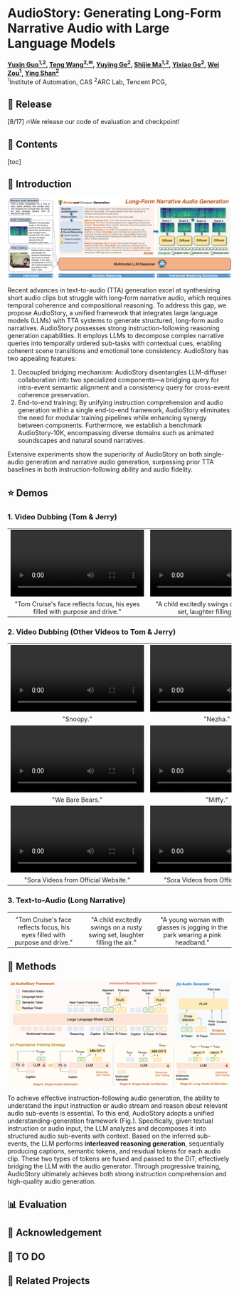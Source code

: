 # AudioStory: Generating Long-Form Narrative Audio with Large Language Models

**[Yuxin Guo<sup>1,2</sup>](https://scholar.google.com/citations?user=x_0spxgAAAAJ&hl=en), 
[Teng Wang<sup>2,&#9993;</sup>](http://ttengwang.com/), 
[Yuying Ge<sup>2</sup>](https://geyuying.github.io/), 
[Shijie Ma<sup>1,2</sup>](https://mashijie1028.github.io/), 
[Yixiao Ge<sup>2</sup>](https://geyixiao.com/), 
[Wei Zou<sup>1</sup>](https://people.ucas.ac.cn/~zouwei),
[Ying Shan<sup>2</sup>](https://scholar.google.com/citations?user=4oXBp9UAAAAJ&hl=en)**
<br>
<sup>1</sup>Institute of Automation, CAS
<sup>2</sup>ARC Lab, Tencent PCG, 
<br>



## 📖 Release

[8/17] 🔥We release our code of evaluation and checkpoint!



## 🔖 Contents

[toc]

## 🔎 Introduction

![audiostory](audiostory.png)

Recent advances in text-to-audio (TTA) generation excel at synthesizing short audio clips but struggle with long-form narrative audio, which requires temporal coherence and compositional reasoning. To address this gap, we propose AudioStory, a unified framework that integrates large language models (LLMs) with TTA systems to generate structured, long-form audio narratives. AudioStory possesses strong instruction-following reasoning generation capabilities. It employs LLMs to decompose complex narrative queries into temporally ordered sub-tasks with contextual cues, enabling coherent scene transitions and emotional tone consistency. AudioStory has two appealing features: 

1) Decoupled bridging mechanism: AudioStory disentangles LLM-diffuser collaboration into two specialized components—a bridging query for intra-event semantic alignment and a consistency query for cross-event coherence preservation.
2) End-to-end training: By unifying instruction comprehension and audio generation within a single end-to-end framework, AudioStory eliminates the need for modular training pipelines while enhancing synergy between components. 
    Furthermore, we establish a benchmark AudioStory-10K, encompassing diverse domains such as animated soundscapes and natural sound narratives.

Extensive experiments show the superiority of AudioStory on both single-audio generation and narrative audio generation, surpassing prior TTA baselines in both instruction-following ability and audio fidelity.



## ⭐ Demos

### 1. Video Dubbing (Tom & Jerry)

<table class="center">
  <td><video src="https://drive.google.com/file/d/1ucvGGkdNtT3PBSomguZiWOyqUFskoyPy/view?usp=sharing"></video></td>
  <td><video src="https://drive.google.com/file/d/1G4sRnAxzL7kDTT4xpV958r_N-4XiOA7-/view?usp=sharing"></video></td>
  <td><video src="https://drive.google.com/file/d/1EWJWOx3UU4pkctLxgwlreFMk-5n3uGmW/view?usp=sharing"></video></td>
  <tr>
  <td style="text-align:center;" width="320">"Tom Cruise's face reflects focus, his eyes filled with purpose and drive."</td>
  <td style="text-align:center;" width="320">"A child excitedly swings on a rusty swing set, laughter filling the air."</td>
  <td style="text-align:center;" width="320">"A young woman with glasses is jogging in the park wearing a pink headband."</td>
  <tr>
</table >





### 2. Video Dubbing (Other Videos to Tom & Jerry)

<table class="center">
  <td><video src="demos/other_videos/snoopy_tom_and_jerry_new.mp4"></video></td>
  <td><video src="demos/other_videos/3_output_merge.mp4"></video></td>
  <td><video src="demos/other_videos/4_output_merge.mp4"></video></td>
  <tr>
  <td style="text-align:center;" width="320">"Snoopy."</td>
  <td style="text-align:center;" width="320">"Nezha."</td>
  <td style="text-align:center;" width="320">"Nezha."</td>
  <tr>
  <td><video src="demos/other_videos/demo1_output.mp4"></video></td>
  <td><video src="demos/other_videos/mifei_audio2-1.mp4"></video></td>
  <td><video src="demos/other_videos/tanglaoya2_audio.mp4"></video></td>
  <tr>
  <td style="text-align:center;" width="320">"We Bare Bears."</td>
  <td style="text-align:center;" width="320">"Miffy."</td>
  <td style="text-align:center;" width="320">"Donald Duck."</td>
  <tr>
  <td><video src="demos/other_videos/sora1_audio.mp4"></video></td>
  <td><video src="demos/other_videos/sora2_audio.mp4"></video></td>
  <td><video src="demos/other_videos/cat_dog_2.mp4"></video></td>
  <tr>
  <td style="text-align:center;" width="320">"Sora Videos from Official Website."</td>
  <td style="text-align:center;" width="320">"Sora Videos from Official Website."</td>
  <td style="text-align:center;" width="320">"pets."</td>
  <tr>
</table >



### 3. Text-to-Audio (Long Narrative)

<table class="center">
  <td><audio src="demos/text_to_audio/201_concated_clips_5.wav"></audio></td>
  <td><audio src="demos/text_to_audio/217_concated_clips_5.wav"></audio></td>
  <td><audio src="demos/text_to_audio/229_concated_clips_5.wav"></audio></td>
  <tr>
  <td style="text-align:center;" width="320">"Tom Cruise's face reflects focus, his eyes filled with purpose and drive."</td>
  <td style="text-align:center;" width="320">"A child excitedly swings on a rusty swing set, laughter filling the air."</td>
  <td style="text-align:center;" width="320">"A young woman with glasses is jogging in the park wearing a pink headband."</td>
  <tr>
</table >





## 🔎 Methods

![audiostory_framework](audiostory_framework.png)

To achieve effective instruction-following audio generation, the ability to understand the input instruction or audio stream and reason about relevant audio sub-events is essential. To this end,  AudioStory adopts a unified understanding-generation framework (Fig.). Specifically, given textual instruction or audio input, the LLM analyzes and decomposes it into structured audio sub-events with context. Based on the inferred sub-events, the LLM performs **interleaved reasoning generation**, sequentially producing captions, semantic tokens, and residual tokens for each audio clip. These two types of tokens are fused and passed to the DiT, effectively bridging the LLM with the audio generator. Through progressive training, AudioStory ultimately achieves both strong instruction comprehension and high-quality audio generation.



## 📊 Evaluation





## 🔋 Acknowledgement





## 📆 TO DO





## 📂 Related Projects

